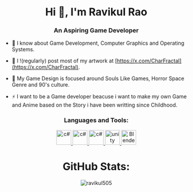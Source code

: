 <h1 align="center">Hi 👋, I'm Ravikul Rao</h1>
<h3 align="center">An Aspiring Game Developer</h3>

- 💬 I know about Game Development, Computer Graphics and Operating Systems.
  
- 📝 I !(regularly) post most of my artwork at [https://x.com/CharFractal](https://x.com/CharFractal).
  
- 🌱 My Game Design is focused around Souls Like Games, Horror Space Genre and 90's culture.
  
- ⚡  I want to be a Game developer beacuse i want to make my own Game and Anime based on the Story i have been writting since Childhood.

<h3 align="center">Languages and Tools:</h3>
<p align="center">
  <a href="https://docs.microsoft.com/en-us/dotnet/csharp/" target="_blank">
    <img src="https://cdn.worldvectorlogo.com/logos/c-1.svg" alt="c#" width="40" height="40"/>
  </a>
  <a href="https://docs.microsoft.com/en-us/dotnet/csharp/" target="_blank">
    <img src="https://cdn.worldvectorlogo.com/logos/c.svg" alt="c#" width="40" height="40"/>
  </a>
  <a href="https://docs.microsoft.com/en-us/dotnet/csharp/" target="_blank">
    <img src="https://cdn.worldvectorlogo.com/logos/c--4.svg" alt="c#" width="40" height="40"/>
  </a>
  <a href="https://unity.com/" target="_blank">
    <img src="https://cdn.worldvectorlogo.com/logos/unity-69.svg" alt="unity" width="40" height="40"/>
  </a>
    <a href="https://docs.blender.org/" target="_blank">
    <img src="https://cdn.worldvectorlogo.com/logos/blender-2.svg" alt="Blender" width="40" height="40"/>
  </a>
</p>

<h1 align="center">GitHub Stats:</h1>
<div >
  <p align="center"><img align="center" src="https://github-readme-streak-stats.herokuapp.com/?user=CharFractal&show_icons=true&locale=en&layout=compact&theme=algolia" alt="ravikul505" /></p>
</div> 

